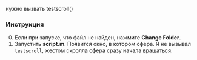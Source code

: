 нужно вызвать testscroll()

### Инструкция

0. Если при запуске, что файл не найден, нажмите **Change Folder**.
1. Запустить **script.m**. Появится окно, в котором сфера. Я не вызывал `testscroll`, жестом скролла сфера сразу начала вращаться.
